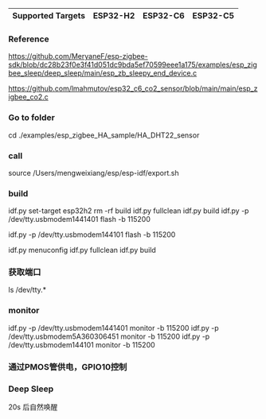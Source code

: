 | Supported Targets | ESP32-H2 | ESP32-C6 | ESP32-C5 |
| ----------------- | -------- | -------- | -------- |

### Reference
https://github.com/MeryaneF/esp-zigbee-sdk/blob/dc28b23f0e3f41d051dc9bda5ef70599eee1a175/examples/esp_zigbee_sleep/deep_sleep/main/esp_zb_sleepy_end_device.c

https://github.com/lmahmutov/esp32_c6_co2_sensor/blob/main/main/esp_zigbee_co2.c

### Go to folder
cd ./examples/esp_zigbee_HA_sample/HA_DHT22_sensor


### call
source /Users/mengweixiang/esp/esp-idf/export.sh

### build
idf.py set-target esp32h2
rm -rf build 
idf.py fullclean
idf.py build
idf.py -p /dev/tty.usbmodem1441401 flash -b 115200

idf.py -p /dev/tty.usbmodem144101 flash -b 115200


idf.py menuconfig
idf.py fullclean
idf.py build


### 获取端口
ls /dev/tty.*

### monitor
idf.py -p /dev/tty.usbmodem1441401 monitor -b 115200
idf.py -p /dev/tty.usbmodem5A360306451 monitor -b 115200
idf.py -p /dev/tty.usbmodem144101 monitor -b 115200

### 通过PMOS管供电，GPIO10控制


### Deep Sleep
20s 后自然唤醒

